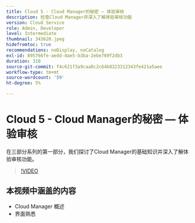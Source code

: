```yaml
---
title: Cloud 5 - Cloud Manager的秘密 — 体验审核
description: 检查Cloud Manager并深入了解体验审核功能
version: Cloud Service
role: Admin, Developer
level: Intermediate
thumbnail: 343620.jpeg
hidefromtoc: true
recommendations: noDisplay, noCatalog
exl-id: 895766fe-aedd-4ae5-b3ba-2ebe769f2db3
duration: 310
source-git-commit: f4c621f3a9caa8c2c64b8323312343fe421a5aee
workflow-type: tm+mt
source-wordcount: '59'
ht-degree: 5%

---
```


# Cloud 5 - Cloud Manager的秘密 — 体验审核

在三部分系列的第一部分，我们探讨了Cloud Manager的基础知识并深入了解体验审核功能。

>[!VIDEO](https://video.tv.adobe.com/v/343620?quality=12&learn=on)

## 本视频中涵盖的内容

+ Cloud Manager 概述
+ 界面熟悉
